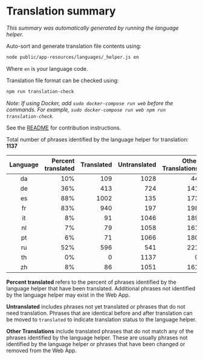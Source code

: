# Translation summary

_This summary was automatically generated by running the language helper._

Auto-sort and generate translation file contents using:

```bash
node public/app-resources/languages/_helper.js en
```

Where `en` is your language code.

Translation file format can be checked using:

```bash
npm run translation-check
```

_Note: If using Docker, add `sudo docker-compose run web` before the commands.
For example, `sudo docker-compose run web npm run translation-check`._

See the [README](https://github.com/FarmBot/Farmbot-Web-App#translating-the-web-app-into-your-language) for contribution instructions.

Total number of phrases identified by the language helper for translation: __1137__

|Language|Percent translated|Translated|Untranslated|Other Translations|
|:---:|---:|---:|---:|---:|
|da|10%|109|1028|44|
|de|36%|413|724|141|
|es|88%|1002|135|173|
|fr|83%|940|197|198|
|it|8%|91|1046|189|
|nl|7%|79|1058|161|
|pt|6%|71|1066|180|
|ru|52%|596|541|221|
|th|0%|0|1137|0|
|zh|8%|86|1051|161|

**Percent translated** refers to the percent of phrases identified by the
language helper that have been translated. Additional phrases not identified
by the language helper may exist in the Web App.


**Untranslated** includes phrases not yet translated or phrases that do not
need translation. Phrases that are identical before and after translation
can be moved to `translated` to indicate translation status to the language
helper.

**Other Translations** include translated phrases that do not match any of
the phrases identified by the language helper. These are usually phrases
not identified by the language helper or phrases that have been changed
or removed from the Web App.
